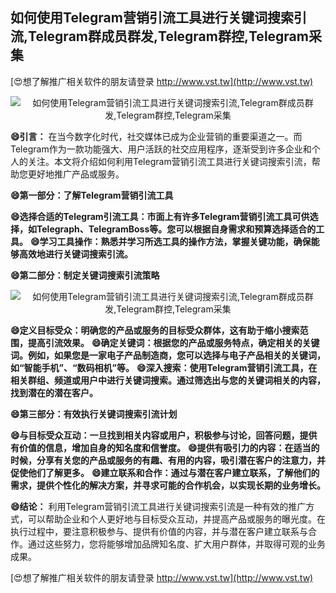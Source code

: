 ## **如何使用Telegram营销引流工具进行关键词搜索引流,Telegram群成员群发,Telegram群控,Telegram采集**

[😍想了解推广相关软件的朋友请登录 http://www.vst.tw](http://www.vst.tw)

 <center><img src="https://vst.tw/MP4/tuiguang/png/5.png" alt="如何使用Telegram营销引流工具进行关键词搜索引流,Telegram群成员群发,Telegram群控,Telegram采集"></center>

**😄引言：**
在当今数字化时代，社交媒体已成为企业营销的重要渠道之一。而Telegram作为一款功能强大、用户活跃的社交应用程序，逐渐受到许多企业和个人的关注。本文将介绍如何利用Telegram营销引流工具进行关键词搜索引流，帮助您更好地推广产品或服务。

**😄第一部分：了解Telegram营销引流工具**

**😄选择合适的Telegram引流工具：市面上有许多Telegram营销引流工具可供选择，如Telegraph、TelegramBoss等。您可以根据自身需求和预算选择适合的工具。**
**😄学习工具操作：熟悉并学习所选工具的操作方法，掌握关键功能，确保能够高效地进行关键词搜索引流。**

**😄第二部分：制定关键词搜索引流策略**

 <center><img src="https://vst.tw/MP4/tuiguang/png/6.png" alt="如何使用Telegram营销引流工具进行关键词搜索引流,Telegram群成员群发,Telegram群控,Telegram采集"></center>

**😄定义目标受众：明确您的产品或服务的目标受众群体，这有助于缩小搜索范围，提高引流效果。**
**😄确定关键词：根据您的产品或服务特点，确定相关的关键词。例如，如果您是一家电子产品制造商，您可以选择与电子产品相关的关键词，如“智能手机”、“数码相机”等。**
**😄深入搜索：使用Telegram营销引流工具，在相关群组、频道或用户中进行关键词搜索。通过筛选出与您的关键词相关的内容，找到潜在的潜在客户。**

**😄第三部分：有效执行关键词搜索引流计划**

**😄与目标受众互动：一旦找到相关内容或用户，积极参与讨论，回答问题，提供有价值的信息，增加自身的知名度和信誉度。**
**😄提供有吸引力的内容：在适当的时候，分享有关您的产品或服务的有趣、有用的内容，吸引潜在客户的注意力，并促使他们了解更多。**
**😄建立联系和合作：通过与潜在客户建立联系，了解他们的需求，提供个性化的解决方案，并寻求可能的合作机会，以实现长期的业务增长。**

**😄结论：**
利用Telegram营销引流工具进行关键词搜索引流是一种有效的推广方式，可以帮助企业和个人更好地与目标受众互动，并提高产品或服务的曝光度。在执行过程中，要注意积极参与、提供有价值的内容，并与潜在客户建立联系与合作。通过这些努力，您将能够增加品牌知名度、扩大用户群体，并取得可观的业务成果。

[😍想了解推广相关软件的朋友请登录 http://www.vst.tw](http://www.vst.tw)



